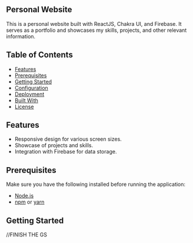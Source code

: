 ## Personal Website

This is a personal website built with ReactJS, Chakra UI, and Firebase. It serves as a portfolio and showcases my skills, projects, and other relevant information.

## Table of Contents

- [Features](#features)
- [Prerequisites](#prerequisites)
- [Getting Started](#getting-started)
- [Configuration](#configuration)
- [Deployment](#deployment)
- [Built With](#built-with)
- [License](#license)

## Features

- Responsive design for various screen sizes.
- Showcase of projects and skills.
- Integration with Firebase for data storage.

## Prerequisites

Make sure you have the following installed before running the application:

- [Node.js](https://nodejs.org/)
- [npm](https://www.npmjs.com/) or [yarn](https://yarnpkg.com/)

## Getting Started

//FINISH THE GS
